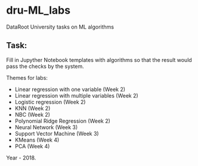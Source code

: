 # dru-ML_labs
DataRoot University tasks on ML algorithms

## Task:

Fill in Jupyther Notebook templates with algorithms so that the result would pass the checks by the system. 

Themes for labs:
- Linear regression with one variable (Week 2)
- Linear regression with multiple variables (Week 2)
- Logistic regression (Week 2)
- KNN (Week 2)
- NBC (Week 2)
- Polynomial Ridge Regression (Week 2)
- Neural Network (Week 3)
- Support Vector Machine (Week 3)
- KMeans (Week 4)
- PCA (Week 4)

Year - 2018.
